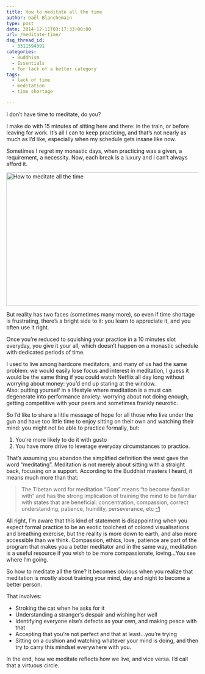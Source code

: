 ```yaml
---
title: How to meditate all the time
author: Gaël Blanchemain
type: post
date: 2014-12-11T03:17:33+00:00
url: /meditate-time/
dsq_thread_id:
  - 3311594391
categories:
  - Buddhism
  - Essentials
  - For lack of a better category
tags:
  - lack of time
  - meditation
  - time shortage

---
```

I don’t have time to meditate, do you?

I make do with 15 minutes of sitting here and there: in the train, or before leaving for work. It&#8217;s all I can to keep practicing, and that’s not nearly as much as I&#8217;d like, especially when my schedule gets insane like now.

Sometimes I regret my monastic days, when practicing was a given, a requirement, a necessity. Now, each break is a luxury and I can&#8217;t always afford it.

<img class="aligncenter size-full wp-image-8692" src="http://www.gr0wing.com/wp-content/uploads/2014/12/Meditation-prework-e1417993096833.jpg" alt="How to meditate all the time" width="600" height="349" /> 

But reality has two faces (sometimes many more), so even if time shortage is frustrating, there’s a bright side to it: you learn to appreciate it, and you often use it right.

Once you&#8217;re reduced to squishing your practice in a 10 minutes slot everyday, you give it your all, which doesn&#8217;t happen on a monastic schedule with dedicated periods of time.

I used to live among hardcore meditators, and many of us had the same problem: we would easily lose focus and interest in meditation, I guess it would be the same thing if you could watch Netflix all day long without worrying about money: you&#8217;d end up staring at the window.  
Also: putting yourself in a lifestyle where meditation is a must can degenerate into performance anxiety: worrying about not doing enough, getting competitive with your peers and sometimes frankly neurotic.

So I’d like to share a little message of hope for all those who live under the gun and have too little time to enjoy sitting on their own and watching their mind: you might not be able to practice formally, but:

  1. You&#8217;re more likely to do it with gusto
  2. You have more drive to leverage everyday circumstances to practice.

That’s assuming you abandon the simplified definition the west gave the word “meditating”. Meditation is not merely about sitting with a straight back, focusing on a support. According to the Buddhist masters I heard, it means much more than that:

> The Tibetan word for meditation &#8220;Gom&#8221; means &#8220;to become familiar with&#8221; and has the strong implication of training the mind to be familiar with states that are beneficial: concentration, compassion, correct understanding, patience, humility, perseverance, etc <a href="http://viewonbuddhism.org/meditation_theory.html" target="_blank">-1</a>

All right, I&#8217;m aware that this kind of statement is disappointing when you expect formal practice to be an exotic toolchest of colored visualisations and breathing exercise, but the reality is more down to earth, and also more accessible than we think. Compassion, ethics, love, patience are part of the program that makes you a better meditator and in the same way, meditation is a useful resource if you wish to be more compassionate, loving&#8230;You see where I&#8217;m going.

So how to meditate all the time? It becomes obvious when you realize that meditation is mostly about training your mind, day and night to become a better person.

That involves:

  * Stroking the cat when he asks for it
  * Understanding a stranger&#8217;s despair and wishing her well
  * Identifying everyone else&#8217;s defects as your own, and making peace with that
  * Accepting that you&#8217;re not perfect and that at least&#8230;you&#8217;re trying
  * Sitting on a cushion and watching whatever your mind is doing, and then try to carry this mindset everywhere with you.

In the end, how we meditate reflects how we live, and vice versa. I&#8217;d call that a virtuous circle.